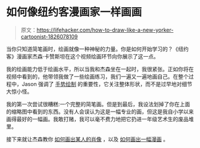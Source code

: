 # 如何像纽约客漫画家一样画画

> 原文：<https://lifehacker.com/how-to-draw-like-a-new-yorker-cartoonist-1826078109>

当你只知道简笔画时，绘画就像一种神秘的力量。你是如何开始学习的？《纽约客》漫画家杰森·卡赞斯坦在这个视频绘画环节向你展示了这一点。

我的绘画能力低于绘画水平，所以当我和杰森坐在一起时，我很紧张。正如你将在视频中看到的，他带领我做了一些绘画练习，我们一遍又一遍地画自己。在整个过程中，Jason 强调了 [手势绘制](https://claralieu.wordpress.com/2013/05/15/ask-the-art-professor-what-is-a-gesture-drawing/) 的重要性，它关注整体形状，而不是过早地对细节大惊小怪。

我的第一次尝试很糟糕:一个完整的简笔画。但是到最后，我设法划掉了你在上面的缩略图中看到的东西。没有人会误认为这是一幅专业的画，但这是我自小学以来画得最好的一幅画。我敢打赌，我可以毫不费力地把它扔进一年级艺术生的废品堆里。

接下来就让杰森教你 [如何画出某人的肖像](https://lifehacker.com/how-to-draw-faces-1826104011) ，以及 [如何画出一幅漫画](https://lifehacker.com/how-to-draw-cartoons-1826116384) 。



